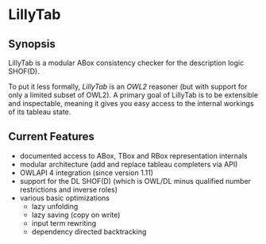 # LillyTab

## Synopsis

LillyTab is a modular ABox consistency checker for the description logic SHOF(D).

To put it less formally, *LillyTab* is an *OWL2* reasoner (but with support for only a limited subset of OWL2). 
A primary goal of LillyTab is to be extensible and inspectable, meaning it gives you easy access to the internal
workings of its tableau state.

## Current Features

* documented access to ABox, TBox and RBox representation internals
* modular architecture (add and replace tableau completers via API)
* OWLAPI 4 integration (since version 1.11)
* support for the DL SHOF(D) (which is OWL/DL minus qualified number restrictions and inverse roles)
* various basic optimizations 
  * lazy unfolding
  * lazy saving (copy on write)
  * input term rewriting
  * dependency directed backtracking
